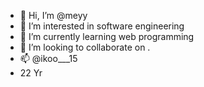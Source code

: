 - 👋 Hi, I’m @meyy
- 👀 I’m interested in software engineering 
- 🌱 I’m currently learning  web programming
- 💞️ I’m looking to collaborate on .
- 📫 @ikoo___15
- 22 Yr

<!---
Ame0thyst/Ame0thyst is a ✨ special ✨ repository because its `README.md` (this file) appears on your GitHub profile.
You can click the Preview link to take a look at your changes.
--->
